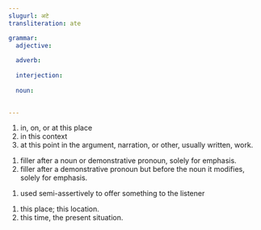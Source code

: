 ```yaml
---
slugurl: अटे
transliteration: ate

grammar: 
  adjective:
     
  adverb:
     
  interjection:
     
  noun:
     

---
```


<word-pos pos="adverb">

<word-meanings>

1. in, on, or at this place
2. in this context
3. at this point in the argument, narration, or other, usually written, work.

</word-meanings>

<word-egs>

<word-eg>
<template #mwr><b>अटे</b> आव।</template>
<template #mwrlatn>Ate aav.</template>
<template #en>Come here.</template>
</word-eg>

</word-egs>

</word-pos>

<word-pos pos="adjective">

<word-meanings>

1. filler after a noun or demonstrative pronoun, solely for emphasis.
2. filler after a demonstrative pronoun but before the noun it modifies, solely for emphasis.

</word-meanings>

</word-pos>

<word-pos pos="interjection" close>

<word-meanings>

1. used semi-assertively to offer something to the listener

</word-meanings>

</word-pos>

<word-pos pos="noun">

<word-meanings>

1. this place; this location.
2. this time, the present situation.

</word-meanings>

<word-egs tag="h3">

<word-eg>
<template #mwr>आपाणे <b>अटे</b> बैठणो हैं।</template>
<template #en>We have to sit here.</template>
</word-eg>

<word-eg>
<template #mwr>आपाणे <b>अटे</b> बैठणो हैं।</template>
<template #en>We have to sit here.</template>
</word-eg>

</word-egs>

</word-pos>
